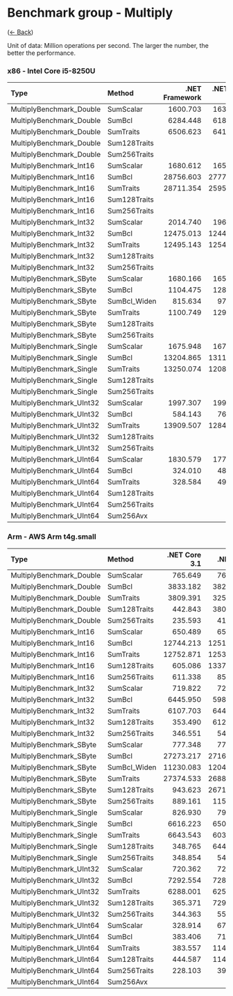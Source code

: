 # Benchmark group - Multiply
([← Back](Multiply.md))

Unit of data: Million operations per second. The larger the number, the better the performance.

### x86 - lntel Core i5-8250U
| Type                     | Method       | .NET Framework | .NET Core 2.1 | .NET Core 3.1 |  .NET 5.0 |  .NET 6.0 |  .NET 7.0 |
| :----------------------- | :----------- | -------------: | ------------: | ------------: | --------: | --------: | --------: |
| MultiplyBenchmark_Double | SumScalar    |       1600.703 |      1632.773 |      1611.595 |  1642.460 |  1249.202 |  1358.019 |
| MultiplyBenchmark_Double | SumBcl       |       6284.448 |      6189.051 |      6102.798 |  6587.568 |  5658.033 |  5055.220 |
| MultiplyBenchmark_Double | SumTraits    |       6506.623 |      6418.409 |      5944.404 |  6428.924 |  5751.874 |  5190.834 |
| MultiplyBenchmark_Double | Sum128Traits |                |               |       303.183 |   312.253 |   273.994 |  2785.739 |
| MultiplyBenchmark_Double | Sum256Traits |                |               |      6393.648 |  6311.429 |  4104.283 |  5219.449 |
| MultiplyBenchmark_Int16  | SumScalar    |       1680.612 |      1658.796 |      1683.030 |  1685.798 |  1190.349 |  1553.884 |
| MultiplyBenchmark_Int16  | SumBcl       |      28756.603 |     27777.105 |     28163.609 | 26379.883 | 22013.923 | 23065.311 |
| MultiplyBenchmark_Int16  | SumTraits    |      28711.354 |     25955.926 |     26610.600 | 26887.192 | 21145.370 | 22954.619 |
| MultiplyBenchmark_Int16  | Sum128Traits |                |               |       924.668 |   945.675 |   802.024 | 17144.676 |
| MultiplyBenchmark_Int16  | Sum256Traits |                |               |     26530.655 | 28363.814 | 17782.887 | 21967.326 |
| MultiplyBenchmark_Int32  | SumScalar    |       2014.740 |      1967.770 |      2005.266 |  1976.627 |  1290.147 |  1907.866 |
| MultiplyBenchmark_Int32  | SumBcl       |      12475.013 |     12445.946 |     10239.998 | 12688.560 | 10083.688 | 11056.881 |
| MultiplyBenchmark_Int32  | SumTraits    |      12495.143 |     12543.215 |     11114.444 | 12563.478 | 10617.979 | 10782.628 |
| MultiplyBenchmark_Int32  | Sum128Traits |                |               |       546.456 |   604.466 |   558.445 |  8168.977 |
| MultiplyBenchmark_Int32  | Sum256Traits |                |               |     13236.167 | 13873.089 | 10588.721 | 10500.568 |
| MultiplyBenchmark_SByte  | SumScalar    |       1680.166 |      1654.827 |      1673.627 |  1534.960 |  1522.136 |  1567.444 |
| MultiplyBenchmark_SByte  | SumBcl       |       1104.475 |      1287.646 |      1250.073 |  1763.937 |  1818.500 |  1716.780 |
| MultiplyBenchmark_SByte  | SumBcl_Widen |        815.634 |       978.797 |       997.840 |  1353.751 | 15397.095 | 24364.160 |
| MultiplyBenchmark_SByte  | SumTraits    |       1100.749 |      1298.894 |     25183.529 | 23727.417 | 20322.526 | 25706.158 |
| MultiplyBenchmark_SByte  | Sum128Traits |                |               |      1391.794 |  1416.877 |  1206.028 |  1685.228 |
| MultiplyBenchmark_SByte  | Sum256Traits |                |               |     24984.055 | 24408.616 | 19330.612 | 25643.622 |
| MultiplyBenchmark_Single | SumScalar    |       1675.948 |      1677.392 |      1669.507 |  1652.659 |  1352.087 |  1681.432 |
| MultiplyBenchmark_Single | SumBcl       |      13204.865 |     13118.285 |     12646.910 | 12720.198 | 10365.531 | 13337.825 |
| MultiplyBenchmark_Single | SumTraits    |      13250.074 |     12086.453 |     12041.076 | 12375.944 | 10273.737 | 13248.124 |
| MultiplyBenchmark_Single | Sum128Traits |                |               |       557.266 |   571.178 |   510.928 |  6709.234 |
| MultiplyBenchmark_Single | Sum256Traits |                |               |     12790.191 | 12742.796 |  9566.985 | 13156.266 |
| MultiplyBenchmark_UInt32 | SumScalar    |       1997.307 |      1995.796 |      2009.839 |  2007.057 |  1452.694 |  2181.241 |
| MultiplyBenchmark_UInt32 | SumBcl       |        584.143 |       768.549 |       819.057 |  1128.172 | 10337.032 | 12342.446 |
| MultiplyBenchmark_UInt32 | SumTraits    |      13909.507 |     12848.825 |     12920.682 | 12450.954 | 10552.328 | 12985.813 |
| MultiplyBenchmark_UInt32 | Sum128Traits |                |               |       546.982 |   609.023 |   552.168 |  9260.718 |
| MultiplyBenchmark_UInt32 | Sum256Traits |                |               |     14159.997 | 12429.423 | 10604.636 | 12952.074 |
| MultiplyBenchmark_UInt64 | SumScalar    |       1830.579 |      1774.180 |      1833.726 |  1826.332 |  1613.602 |  1946.179 |
| MultiplyBenchmark_UInt64 | SumBcl       |        324.010 |       487.569 |       507.394 |   655.983 |   878.917 |  1020.305 |
| MultiplyBenchmark_UInt64 | SumTraits    |        328.584 |       494.795 |      3510.915 |  3676.509 |  3023.884 |  3612.814 |
| MultiplyBenchmark_UInt64 | Sum128Traits |                |               |       324.052 |   333.196 |   309.637 |   646.978 |
| MultiplyBenchmark_UInt64 | Sum256Traits |                |               |      3605.952 |  3723.235 |  2944.808 |  3540.094 |
| MultiplyBenchmark_UInt64 | Sum256Avx    |                |               |      3561.889 |  2686.452 |  2873.353 |  3478.228 |

### Arm - AWS Arm t4g.small
| Type                     | Method       | .NET Core 3.1 |  .NET 5.0 |  .NET 6.0 |  .NET 7.0 |
| :----------------------- | :----------- | ------------: | --------: | --------: | --------: |
| MultiplyBenchmark_Double | SumScalar    |       765.649 |   766.031 |   758.644 |  1014.141 |
| MultiplyBenchmark_Double | SumBcl       |      3833.182 |  3822.467 |  3179.536 |  3657.731 |
| MultiplyBenchmark_Double | SumTraits    |      3809.391 |  3251.397 |  3174.551 |  3663.085 |
| MultiplyBenchmark_Double | Sum128Traits |       442.843 |  3801.900 |  3194.693 |  3648.868 |
| MultiplyBenchmark_Double | Sum256Traits |       235.593 |   411.723 |   402.805 |   394.456 |
| MultiplyBenchmark_Int16  | SumScalar    |       650.489 |   650.396 |   643.146 |  1017.731 |
| MultiplyBenchmark_Int16  | SumBcl       |     12744.213 | 12510.831 | 12356.476 | 19315.192 |
| MultiplyBenchmark_Int16  | SumTraits    |     12752.871 | 12530.809 | 13142.016 | 19287.033 |
| MultiplyBenchmark_Int16  | Sum128Traits |       605.086 | 13377.421 | 12233.185 | 19305.500 |
| MultiplyBenchmark_Int16  | Sum256Traits |       611.338 |   852.735 |   841.979 |   591.718 |
| MultiplyBenchmark_Int32  | SumScalar    |       719.822 |   720.207 |   715.185 |  1417.429 |
| MultiplyBenchmark_Int32  | SumBcl       |      6445.950 |  5984.031 |  6002.410 |  8699.250 |
| MultiplyBenchmark_Int32  | SumTraits    |      6107.703 |  6445.327 |  5897.187 |  8675.644 |
| MultiplyBenchmark_Int32  | Sum128Traits |       353.490 |  6128.571 |  5987.449 |  8704.930 |
| MultiplyBenchmark_Int32  | Sum256Traits |       346.551 |   548.932 |   530.130 |   472.980 |
| MultiplyBenchmark_SByte  | SumScalar    |       777.348 |   777.209 |   771.615 |  1182.606 |
| MultiplyBenchmark_SByte  | SumBcl       |     27273.217 | 27168.474 | 26008.455 | 37928.181 |
| MultiplyBenchmark_SByte  | SumBcl_Widen |     11230.083 | 12040.382 | 12071.902 | 12130.527 |
| MultiplyBenchmark_SByte  | SumTraits    |     27374.533 | 26883.131 | 26265.614 | 37845.492 |
| MultiplyBenchmark_SByte  | Sum128Traits |       943.623 | 26719.062 | 26068.893 | 38012.278 |
| MultiplyBenchmark_SByte  | Sum256Traits |       889.161 |  1152.747 |  1142.377 |   669.613 |
| MultiplyBenchmark_Single | SumScalar    |       826.930 |   795.700 |   816.759 |  1240.768 |
| MultiplyBenchmark_Single | SumBcl       |      6616.223 |  6508.489 |  6365.412 |  8544.382 |
| MultiplyBenchmark_Single | SumTraits    |      6643.543 |  6033.227 |  6395.990 |  8584.911 |
| MultiplyBenchmark_Single | Sum128Traits |       348.765 |  6448.404 |  5954.342 |  8595.274 |
| MultiplyBenchmark_Single | Sum256Traits |       348.854 |   542.797 |   521.687 |   525.989 |
| MultiplyBenchmark_UInt32 | SumScalar    |       720.362 |   721.428 |   714.216 |  1419.062 |
| MultiplyBenchmark_UInt32 | SumBcl       |      7292.554 |  7283.484 |  6303.880 |  6890.616 |
| MultiplyBenchmark_UInt32 | SumTraits    |      6288.001 |  6251.358 |  6233.388 |  6903.825 |
| MultiplyBenchmark_UInt32 | Sum128Traits |       365.371 |  7290.681 |  6294.362 |  6892.109 |
| MultiplyBenchmark_UInt32 | Sum256Traits |       344.363 |   551.620 |   538.317 |   470.323 |
| MultiplyBenchmark_UInt64 | SumScalar    |       328.914 |   673.337 |   669.157 |  1105.758 |
| MultiplyBenchmark_UInt64 | SumBcl       |       383.406 |   715.446 |   978.539 |  1114.218 |
| MultiplyBenchmark_UInt64 | SumTraits    |       383.557 |  1141.141 |  1128.562 |  1112.795 |
| MultiplyBenchmark_UInt64 | Sum128Traits |       444.587 |  1142.475 |  1133.990 |  1110.700 |
| MultiplyBenchmark_UInt64 | Sum256Traits |       228.103 |   391.860 |   387.669 |   388.850 |
| MultiplyBenchmark_UInt64 | Sum256Avx    |               |           |           |           |

